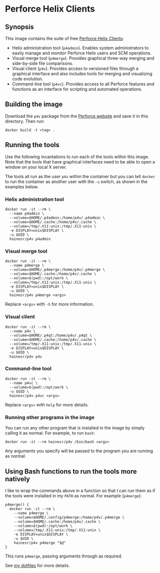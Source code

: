 # Perforce Helix Clients

## Synopsis

This image contains the suite of free [Perforce Helix Clients](https://www.perforce.com/downloads/helix#clients):

* Helix administration tool (`p4admin`). Enables system administrators to easily manage and monitor Perforce Helix users and SCM operations.
* Visual merge tool (`p4merge`). Provides graphical three-way merging and side-by-side file comparisons.
* Visual client (`p4v`). Provides access to versioned files through a graphical interface and also includes tools for merging and visualizing code evolution.
* Command-line tool (`p4vc`). Provides access to all Perforce features and functions as an interface for scripting and automated operations.

## Building the image

Download the `p4v` package from the [Perforce website](https://www.perforce.com/downloads/helix#clients) and save it in this directory. Then run:

```
docker build -t <tag> .
```

## Running the tools

Use the following incantations to run each of the tools within this image. Note that the tools that have graphical interfaces need to be able to open a window on your local X server.

The tools all run as the user `p4v` within the container but you can tell `docker` to run the container as another user with the `-u` switch, as shown in the examples below.

### Helix administration tool

```shell
docker run -it --rm \
  --name p4admin \
  --volume=$HOME/.p4admin:/home/p4v/.p4admin \
  --volume=$HOME/.cache:/home/p4v/.cache \
  --volume=/tmp/.X11-unix:/tmp/.X11-unix \
  -e DISPLAY=unix$DISPLAY \
  -u $UID \
  hainesr/p4v p4admin
```

### Visual merge tool

```shell
docker run -it --rm \
  --name p4merge \
  --volume=$HOME/.p4merge:/home/p4v/.p4merge \
  --volume=$HOME/.cache:/home/p4v/.cache \
  --volume=$(pwd):/opt/work \
  --volume=/tmp/.X11-unix:/tmp/.X11-unix \
  -e DISPLAY=unix$DISPLAY \
  -u $UID \
  hainesr/p4v p4merge <args>
```

Replace `<args>` with `-h` for more information.

### Visual client

```shell
docker run -it --rm \
  --name p4v \
  --volume=$HOME/.p4qt:/home/p4v/.p4qt \
  --volume=$HOME/.cache:/home/p4v/.cache \
  --volume=/tmp/.X11-unix:/tmp/.X11-unix \
  -e DISPLAY=unix$DISPLAY \
  -u $UID \
  hainesr/p4v p4v
```

### Command-line tool

```shell
docker run -it --rm \
  --name p4vc \
  --volume=$(pwd):/opt/work \
  -u $UID \
  hainesr/p4v p4vc <args>
```

Replace `<args>` with `help` for more details.

### Running other programs in the image

You can run any other program that is installed in the image by simply calling it as normal. For example, to run `bash`:

```shell
docker run -it --rm hainesr/p4v /bin/bash <args>
```

Any arguments you specify will be passed to the program you are running as normal.

## Using Bash functions to run the tools more natively

I like to wrap the commands above in a function so that I can run them as if the tools were installed in my `PATH` as normal. For example (`p4merge`):

```shell
p4merge() {
  docker run -it --rm \
    --name p4merge \
    --volume=$HOME/.config/p4merge:/home/p4v/.p4merge \
    --volume=$HOME/.cache:/home/p4v/.cache \
    --volume=$(pwd):/opt/work \
    --volume=/tmp/.X11-unix:/tmp/.X11-unix \
    -e DISPLAY=unix$DISPLAY \
    -u $UID \
    hainesr/p4v p4merge "$@"
}
```

This runs `p4merge`, passing arguments through as required.

See [my dotfiles](https://github.com/hainesr/dotfiles) for more details.
